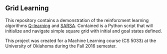 ## Grid Learning

This repository contains a demonstration of the reinforcment learning algorithms [Q-learning](https://en.wikipedia.org/wiki/Q-learning) and [SARSA](https://en.wikipedia.org/wiki/State-Action-Reward-State-Action). Contained is a Python script that will initialize and navigate simple square grid with initial and goal states defined.

This project was created for a Machine Learning course (CS 5033) at the University of Oklahoma during the Fall 2016 semester.
